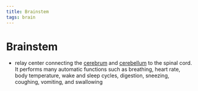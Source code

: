 ```yaml
---
title: Brainstem
tags: brain
---
```


# Brainstem
- relay center connecting the [cerebrum](Cerebrum.md) and [cerebellum](Cerebellum.md) to the spinal cord. It performs many automatic functions such as breathing, heart rate, body temperature, wake and sleep cycles, digestion, sneezing, coughing, vomiting, and swallowing






























































































